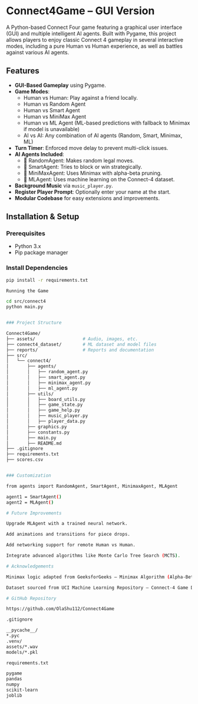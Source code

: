 # Connect4Game – GUI Version

A Python-based Connect Four game featuring a graphical user interface (GUI) and multiple intelligent AI agents. Built with Pygame, this project allows players to enjoy classic Connect 4 gameplay in several interactive modes, including a pure Human vs Human experience, as well as battles against various AI agents.

## Features

- **GUI-Based Gameplay** using Pygame.
- **Game Modes**:
  - Human vs Human: Play against a friend locally.
  - Human vs Random Agent
  - Human vs Smart Agent
  - Human vs MiniMax Agent
  - Human vs ML Agent (ML-based predictions with fallback to Minimax if model is unavailable)
  - AI vs AI: Any combination of AI agents (Random, Smart, Minimax, ML)
- **Turn Timer**: Enforced move delay to prevent multi-click issues.
- **AI Agents Included**:
  - 🔹 RandomAgent: Makes random legal moves.
  - 🔹 SmartAgent: Tries to block or win strategically.
  - 🔹 MiniMaxAgent: Uses Minimax with alpha-beta pruning.
  - 🔹 MLAgent: Uses machine learning on the Connect-4 dataset.
- **Background Music** via `music_player.py`.
- **Register Player Prompt**: Optionally enter your name at the start.
- **Modular Codebase** for easy extensions and improvements.

## Installation & Setup

### Prerequisites

- Python 3.x  
- Pip package manager

### Install Dependencies

```bash
pip install -r requirements.txt

Running the Game

cd src/connect4
python main.py


### Project Structure

Connect4Game/
├── assets/                  # Audio, images, etc.
├── connect4_dataset/        # ML dataset and model files
├── reports/                 # Reports and documentation
├── src/
│   └── connect4/
│       ├── agents/
│       │   ├── random_agent.py
│       │   ├── smart_agent.py
│       │   ├── minimax_agent.py
│       │   ├── ml_agent.py
│       ├── utils/
│       │   ├── board_utils.py
│       │   ├── game_state.py
│       │   ├── game_help.py
│       │   ├── music_player.py
│       │   ├── player_data.py
│       ├── graphics.py
│       ├── constants.py
│       ├── main.py
│       ├── README.md
├── .gitignore
├── requirements.txt
├── scores.csv


### Customization

from agents import RandomAgent, SmartAgent, MinimaxAgent, MLAgent

agent1 = SmartAgent()
agent2 = MLAgent()

# Future Improvements

Upgrade MLAgent with a trained neural network.

Add animations and transitions for piece drops.

Add networking support for remote Human vs Human.

Integrate advanced algorithms like Monte Carlo Tree Search (MCTS).

# Acknowledgements

Minimax logic adapted from GeeksforGeeks – Minimax Algorithm (Alpha-Beta Pruning)

Dataset sourced from UCI Machine Learning Repository – Connect-4 Game Data

# GitHub Repository

https://github.com/OlaShu112/Connect4Game

.gitignore

__pycache__/
*.pyc
.venv/
assets/*.wav
models/*.pkl

requirements.txt

pygame
pandas
numpy
scikit-learn
joblib

